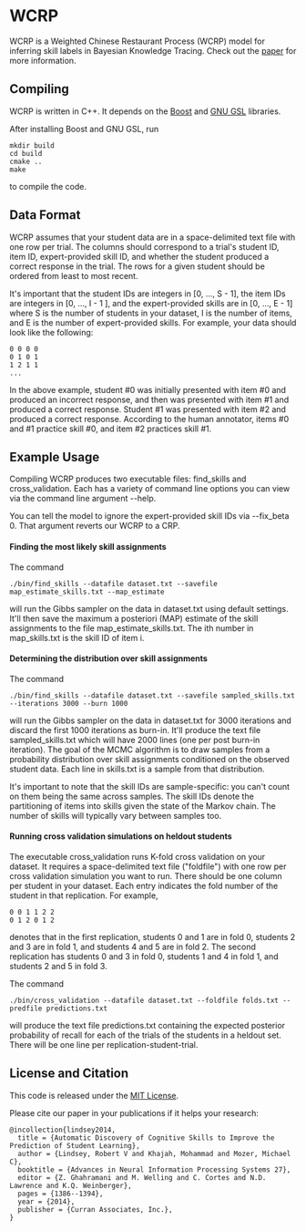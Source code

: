 # WCRP

WCRP is a Weighted Chinese Restaurant Process (WCRP) model for inferring skill labels in Bayesian Knowledge Tracing. 
Check out the [paper](http://papers.nips.cc/paper/5554-automatic-discovery-of-cognitive-skills-to-improve-the-prediction-of-student-learning) for more information. 


## Compiling

WCRP is written in C++. It depends on the [Boost](http://www.boost.org/) and [GNU GSL](http://www.gnu.org/software/gsl/) libraries. 

After installing Boost and GNU GSL, run

    mkdir build
    cd build
    cmake ..
    make

to compile the code. 


## Data Format 

WCRP assumes that your student data are in a space-delimited text file with one row per trial. 
The columns should correspond to a trial's student ID, item ID, expert-provided skill ID, and whether the student produced a correct response in the trial. 
The rows for a given student should be ordered from least to most recent.  

It's important that the student IDs are integers in \[0, ..., S - 1\], the item IDs are integers in \[0, ..., I - 1 \], and the expert-provided skills are in \[0, ..., E - 1\] where S is the number of students in your dataset, I is the number of items, and E is the number of expert-provided skills. 
For example, your data should look like the following: 

    0 0 0 0
    0 1 0 1
    1 2 1 1
    ...

In the above example, student #0 was initially presented with item #0 and produced an incorrect response, and then was presented with item #1 and produced a correct response.
Student #1 was presented with item #2 and produced a correct response. 
According to the human annotator, items #0 and #1 practice skill #0, and item #2 practices skill #1. 


## Example Usage 

Compiling WCRP produces two executable files: find_skills and cross_validation. 
Each has a variety of command line options you can view via the command line argument --help. 

You can tell the model to ignore the expert-provided skill IDs via --fix_beta 0. 
That argument reverts our WCRP to a CRP. 


#### Finding the most likely skill assignments

The command

    ./bin/find_skills --datafile dataset.txt --savefile map_estimate_skills.txt --map_estimate 

will run the Gibbs sampler on the data in dataset.txt using default settings. It'll then save the maximum a posteriori (MAP) estimate of the skill assignments to the file map_estimate_skills.txt. The ith number in map_skills.txt is the skill ID of item i. 


#### Determining the distribution over skill assignments

The command

    ./bin/find_skills --datafile dataset.txt --savefile sampled_skills.txt --iterations 3000 --burn 1000

will run the Gibbs sampler on the data in dataset.txt for 3000 iterations and discard the first 1000 iterations as burn-in. 
It'll produce the text file sampled_skills.txt which will have 2000 lines (one per post burn-in iteration). 
The goal of the MCMC algorithm is to draw samples from a probability distribution over skill assignments conditioned on the observed student data. 
Each line in skills.txt is a sample from that distribution.

It's important to note that the skill IDs are sample-specific: you can't count on them being the same across samples. 
The skill IDs denote the partitioning of items into skills given the state of the Markov chain. 
The number of skills will typically vary between samples too.


#### Running cross validation simulations on heldout students 

The executable cross_validation runs K-fold cross validation on your dataset.
It requires a space-delimited text file ("foldfile") with one row per cross validation simulation you want to run.
There should be one column per student in your dataset. 
Each entry indicates the fold number of the student in that replication. For example, 

    0 0 1 1 2 2
    0 1 2 0 1 2

denotes that in the first replication, students 0 and 1 are in fold 0, students 2 and 3 are in fold 1, and students 4 and 5 are in fold 2. The second replication has students 0 and 3 in fold 0, students 1 and 4 in fold 1, and students 2 and 5 in fold 3. 

The command

    ./bin/cross_validation --datafile dataset.txt --foldfile folds.txt --predfile predictions.txt 

will produce the text file predictions.txt containing the expected posterior probability of recall for each of the trials of the students in a heldout set. 
There will be one line per replication-student-trial. 


## License and Citation

This code is released under the [MIT License](https://github.com/robert-lindsey/WCRP/blob/master/LICENSE.md).

Please cite our paper in your publications if it helps your research: 

    @incollection{lindsey2014,
      title = {Automatic Discovery of Cognitive Skills to Improve the Prediction of Student Learning},
      author = {Lindsey, Robert V and Khajah, Mohammad and Mozer, Michael C},
      booktitle = {Advances in Neural Information Processing Systems 27},
      editor = {Z. Ghahramani and M. Welling and C. Cortes and N.D. Lawrence and K.Q. Weinberger},
      pages = {1386--1394},
      year = {2014},
      publisher = {Curran Associates, Inc.},
    }

